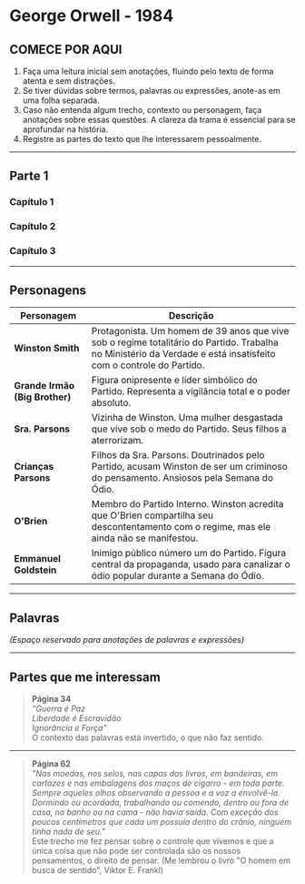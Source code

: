 # **George Orwell - 1984**

## **COMECE POR AQUI**

1. Faça uma leitura inicial sem anotações, fluindo pelo texto de forma atenta e sem distrações.
2. Se tiver dúvidas sobre termos, palavras ou expressões, anote-as em uma folha separada.
3. Caso não entenda algum trecho, contexto ou personagem, faça anotações sobre essas questões. A clareza da trama é essencial para se aprofundar na história.
4. Registre as partes do texto que lhe interessarem pessoalmente.

---

## **Parte 1**

### **Capítulo 1**

### **Capítulo 2**

### **Capítulo 3**

---

## **Personagens**

| **Personagem**               | **Descrição**                                                                                                                                              |
|------------------------------|------------------------------------------------------------------------------------------------------------------------------------------------------------|
| **Winston Smith**             | Protagonista. Um homem de 39 anos que vive sob o regime totalitário do Partido. Trabalha no Ministério da Verdade e está insatisfeito com o controle do Partido. |
| **Grande Irmão (Big Brother)**| Figura onipresente e líder simbólico do Partido. Representa a vigilância total e o poder absoluto.                                                          |
| **Sra. Parsons**              | Vizinha de Winston. Uma mulher desgastada que vive sob o medo do Partido. Seus filhos a aterrorizam.                                                        |
| **Crianças Parsons**          | Filhos da Sra. Parsons. Doutrinados pelo Partido, acusam Winston de ser um criminoso do pensamento. Ansiosos pela Semana do Ódio.                             |
| **O'Brien**                   | Membro do Partido Interno. Winston acredita que O'Brien compartilha seu descontentamento com o regime, mas ele ainda não se manifestou.                     |
| **Emmanuel Goldstein**        | Inimigo público número um do Partido. Figura central da propaganda, usado para canalizar o ódio popular durante a Semana do Ódio.                           |

---

## **Palavras**

_(Espaço reservado para anotações de palavras e expressões)_

---

## **Partes que me interessam**

> **Página 34**  
> *"Guerra é Paz  
> Liberdade é Escravidão  
> Ignorância é Força"*  
> O contexto das palavras está invertido, o que não faz sentido.

---

> **Página 62**  
> *"Nas moedas, nos selos, nas capas dos livros, em bandeiras, em cartazes e nas embalagens dos maços de cigarro - em toda parte. Sempre aqueles olhos observando a pessoa e a voz a envolvê-la. Dormindo ou acordada, trabalhando ou comendo, dentro ou fora de casa, no banho ou na cama - não havia saída. Com exceção dos poucos centímetros que cada um possuía dentro do crânio, ninguém tinha nada de seu."*  
> Este trecho me fez pensar sobre o controle que vivemos e que a única coisa que não pode ser controlada são os nossos pensamentos, o direito de pensar. (Me lembrou o livro "O homem em busca de sentido", Viktor E. Frankl)
